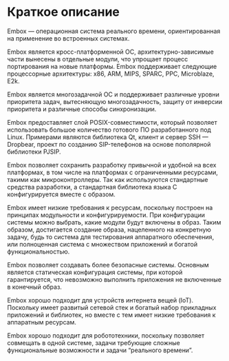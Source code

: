 
# Краткое описание
Embox — операционная система реального времени, ориентированная на применение во встроенных системах.

Embox является кросс-платформенной ОС, архитектурно-зависимые части вынесены в отдельные модули, что упрощает процесс портирования на новые платформы. Embox поддерживает следующие процессорные архитектуры: x86, ARM, MIPS, SPARC, PPC,  Microblaze, E2k.

Embox является многозадачной ОС и поддерживает различные уровни приоритета задач, вытесняющую многозадачность, защиту от инверсии приоритета и различные способы синхронизации.

Embox предоставляет слой POSIX-совместимости, который позволяет использовать большое количество готового ПО разработанного под Linux. Примерами являются библиотека Qt, клиент и сервер SSH — Dropbear, проект по созданию SIP-телефонов на основе пополярной библиотеки PJSIP.

Embox позволяет сохранить разработку привычной и удобной на всех платформах, в том числе на платформах с ограниченными ресурсами, такими как микроконтроллеры. Так как используются стандартные средства разработки, а стандартная библиотека языка С конфигурируется вместе с образом.

Embox имеет низкие требования к ресурсам, поскольку построен на принципах модульности и конфигурируемости. При конфигурации системы можно выбрать, какие модули будут включены в образ. Таким образом, достигается создание образа, нацеленного на конкретную задачу, будь то система для тестирования аппаратного обеспечения, или полноценная система с множеством приложений и богатой функциональностью.

Embox позволяет создавать более безопасные системы. Основным является статическая конфигурация системы, при которой гарантируется, что невозможно выполнить приложения не включенные в конечный образ.

Embox хорошо подходит для устройств интернета вещей (IoT). Поскольку имеет развитый сетевой стек и богатый набор прикладных приложений и библиотек, но вместе с тем имеет низкие требования к аппаратным ресурсам.

Embox хорошо подходит для робототехники, поскольку позволяет совмещать в одной системе, задачи требующие сложные функциональные возможности и задачи “реального времени”.
